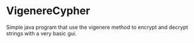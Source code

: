 # VigenereCypher

Simple java program that use the vigenere method to encrypt and decrypt strings with a very basic gui.
